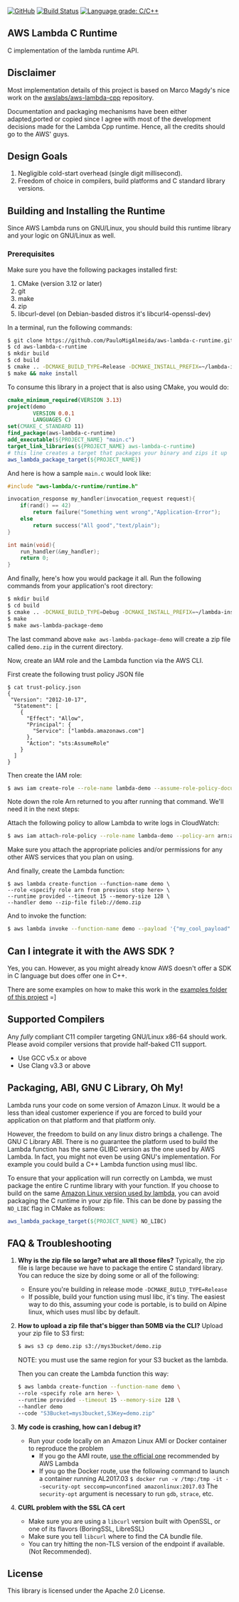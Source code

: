 [![GitHub](https://img.shields.io/github/license/PauloMigAlmeida/aws-lambda-c-runtime.svg)](https://github.com/PauloMigAlmeida/aws-lambda-c-runtime/blob/master/LICENSE)
[![Build Status](https://travis-ci.com/PauloMigAlmeida/aws-lambda-c-runtime.svg?branch=master)](https://travis-ci.com/PauloMigAlmeida/aws-lambda-c-runtime)
[![Language grade: C/C++](https://img.shields.io/lgtm/grade/cpp/g/PauloMigAlmeida/aws-lambda-c-runtime.svg?logo=lgtm&logoWidth=18)](https://lgtm.com/projects/g/PauloMigAlmeida/aws-lambda-c-runtime/context:cpp)

## AWS Lambda C Runtime

C implementation of the lambda runtime API. 

## Disclaimer
Most implementation details of this project is based on Marco Magdy's nice work on the [awslabs/aws-lambda-cpp](https://github.com/awslabs/aws-lambda-cpp)
repository. 

Documentation and packaging mechanisms have been either adapted,ported or copied since I agree with most of the development
 decisions made for the Lambda Cpp runtime. Hence, all the credits should go to the AWS' guys.

## Design Goals
1. Negligible cold-start overhead (single digit millisecond).
2. Freedom of choice in compilers, build platforms and C standard library versions.

## Building and Installing the Runtime
Since AWS Lambda runs on GNU/Linux, you should build this runtime library and your logic on GNU/Linux as well.

### Prerequisites
Make sure you have the following packages installed first:
1. CMake (version 3.12 or later)
1. git
1. make
1. zip
1. libcurl-devel (on Debian-basded distros it's libcurl4-openssl-dev)

In a terminal, run the following commands:
```bash
$ git clone https://github.com/PauloMigAlmeida/aws-lambda-c-runtime.git
$ cd aws-lambda-c-runtime
$ mkdir build
$ cd build
$ cmake .. -DCMAKE_BUILD_TYPE=Release -DCMAKE_INSTALL_PREFIX=~/lambda-install
$ make && make install
```

To consume this library in a project that is also using CMake, you would do:

```cmake
cmake_minimum_required(VERSION 3.13)
project(demo
        VERSION 0.0.1
        LANGUAGES C)
set(CMAKE_C_STANDARD 11)
find_package(aws-lambda-c-runtime)
add_executable(${PROJECT_NAME} "main.c")
target_link_libraries(${PROJECT_NAME} aws-lambda-c-runtime)
# this line creates a target that packages your binary and zips it up
aws_lambda_package_target(${PROJECT_NAME})
```

And here is how a sample `main.c` would look like:
```c
#include "aws-lambda/c-runtime/runtime.h"

invocation_response my_handler(invocation_request request){
    if(rand() == 42)
        return failure("Something went wrong","Application-Error");
    else
        return success("All good","text/plain");     
}

int main(void){
    run_handler(&my_handler);
    return 0;
}
```

And finally, here's how you would package it all. Run the following commands from your application's root directory:

```bash
$ mkdir build
$ cd build
$ cmake .. -DCMAKE_BUILD_TYPE=Debug -DCMAKE_INSTALL_PREFIX=~/lambda-install
$ make
$ make aws-lambda-package-demo
```
The last command above `make aws-lambda-package-demo` will create a zip file called `demo.zip` in the current directory.

Now, create an IAM role and the Lambda function via the AWS CLI.

First create the following trust policy JSON file

```
$ cat trust-policy.json
{
 "Version": "2012-10-17",
  "Statement": [
    {
      "Effect": "Allow",
      "Principal": {
        "Service": ["lambda.amazonaws.com"]
      },
      "Action": "sts:AssumeRole"
    }
  ]
}

```
Then create the IAM role:

```bash
$ aws iam create-role --role-name lambda-demo --assume-role-policy-document file://trust-policy.json
```

Note down the role Arn returned to you after running that command. We'll need it in the next steps:

Attach the following policy to allow Lambda to write logs in CloudWatch:
```bash
$ aws iam attach-role-policy --role-name lambda-demo --policy-arn arn:aws:iam::aws:policy/service-role/AWSLambdaBasicExecutionRole
```

Make sure you attach the appropriate policies and/or permissions for any other AWS services that you plan on using.

And finally, create the Lambda function:

```
$ aws lambda create-function --function-name demo \
--role <specify role arn from previous step here> \
--runtime provided --timeout 15 --memory-size 128 \
--handler demo --zip-file fileb://demo.zip
```

And to invoke the function:
```bash
$ aws lambda invoke --function-name demo --payload '{"my_cool_payload":"yay!"}' output.txt
```

## Can I integrate it with the AWS SDK ?
Yes, you can. However, as you might already know AWS doesn't offer a SDK in C language but does offer one in C++. 

There are some examples on how to make this work in the [examples folder of this project](https://github.com/PauloMigAlmeida/aws-lambda-c-runtime/tree/master/examples/) =]

## Supported Compilers
Any *fully* compliant C11 compiler targeting GNU/Linux x86-64 should work. Please avoid compiler versions that provide half-baked C11 support.

- Use GCC v5.x or above
- Use Clang v3.3 or above

## Packaging, ABI, GNU C Library, Oh My!
Lambda runs your code on some version of Amazon Linux. It would be a less than ideal customer  experience if you are forced to build your application on that platform and that platform only.

However, the freedom to build on any linux distro brings a challenge. The GNU C Library ABI. There is no guarantee the platform used to build the Lambda function has the same GLIBC version as the one used by AWS Lambda. In fact, you might not even be using GNU's implementation. For example you could build a C++ Lambda function using musl libc.

To ensure that your application will run correctly on Lambda, we must package the entire C runtime library with your function.
If you choose to build on the same [Amazon Linux version used by lambda](https://docs.aws.amazon.com/lambda/latest/dg/current-supported-versions.html), you can avoid packaging the C runtime in your zip file.
This can be done by passing the `NO_LIBC` flag in CMake as follows:

```cmake
aws_lambda_package_target(${PROJECT_NAME} NO_LIBC)
```

## FAQ & Troubleshooting
1. **Why is the zip file so large? what are all those files?**
   Typically, the zip file is large because we have to package the entire C standard library.
   You can reduce the size by doing some or all of the following:
   - Ensure you're building in release mode `-DCMAKE_BUILD_TYPE=Release`
   - If possible, build your function using musl libc, it's tiny. The easiest way to do this, assuming your code is portable, is to build on Alpine linux, which uses musl libc by default.
1. **How to upload a zip file that's bigger than 50MB via the CLI?**
    Upload your zip file to S3 first:
    ```bash
    $ aws s3 cp demo.zip s3://mys3bucket/demo.zip
    ```
    NOTE: you must use the same region for your S3 bucket as the lambda.

    Then you can create the Lambda function this way:

    ```bash
    $ aws lambda create-function --function-name demo \
    --role <specify role arn here> \
    --runtime provided --timeout 15 --memory-size 128 \
    --handler demo
    --code "S3Bucket=mys3bucket,S3Key=demo.zip"
    ```
1. **My code is crashing, how can I debug it?**
   
   - Run your code locally on an Amazon Linux AMI or Docker container to reproduce the problem
     - If you go the AMI route, [use the official one](https://docs.aws.amazon.com/lambda/latest/dg/current-supported-versions.html) recommended by AWS Lambda 
     - If you go the Docker route, use the following command to launch a container running AL2017.03
       `$ docker run -v /tmp:/tmp -it --security-opt seccomp=unconfined amazonlinux:2017.03`
       The `security-opt` argument is necessary to run `gdb`, `strace`, etc.
1. **CURL problem with the SSL CA cert**
   - Make sure you are using a `libcurl` version built with OpenSSL, or one of its flavors (BoringSSL, LibreSSL)
   - Make sure you tell `libcurl` where to find the CA bundle file.
   - You can try hitting the non-TLS version of the endpoint if available. (Not Recommended).

## License

This library is licensed under the Apache 2.0 License. 
